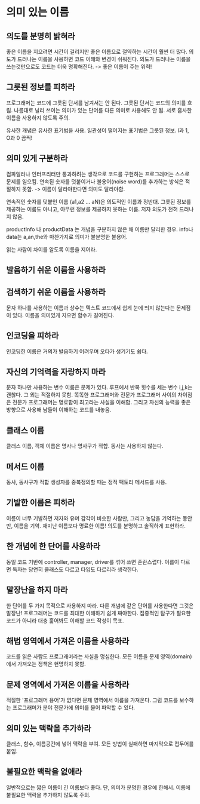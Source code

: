 # 의미 있는 이름
## 의도를 분명히 밝혀라
좋은 이름을 지으려면 시간이 걸리지만 좋은 이름으로 절약하는 시간이 훨씬 더 많다.
의도가 드러나는 이름을 사용하면 코드 이해와 변경이 쉬워진다. 
의도가 드러나는 이름을 쓰는것만으로도 코드는 더욱 명확해진다. -> 좋은 이름이 주는 위력!

## 그릇된 정보를 피하라
프로그래머는 코드에 그릇된 단서를 남겨서는 안 된다. 그릇된 단서는 코드의 의미를 흐림.
나름대로 널리 쓰이는 의미가 있는 단어를 다른 의미로 사용해도 안 됨.
서로 흡사한 이름을 사용하지 않도록 주의. 

유사한 개념은 유사한 표기법을 사용. 일관성이 떨어지는 표기법은 그릇된 정보.
l과 1, O과 0 끔찍!

## 의미 있게 구분하라
컴파일러나 인터프리터만 통과하려는 생각으로 코드를 구현하는 프로그래머는 스스로 문제를 일으킴.
연속된 숫자를 덧붙이거나 불용어(noise word)를 추가하는 방식은 적절하지 못함. -> 이름이 달라야한다면 의미도 달라야함.

연속적인 숫자를 덧붙인 이름 (a1,a2 ... aN)은 의도적인 이름과 정반대.
그릇된 정보를 제공하는 이름도 아니고, 아무런 정보를 제공하지 못하는 이름. 저자 의도가 전혀 드러나지 않음.

productInfo 나 productData 는 개념을 구분하지 않은 채 이름만 달리한 경우.
info나 data는 a,an,the와 마찬가지로 의미가 불분명한 불용어.

읽는 사람이 차이를 알도록 이름을 지어라.

## 발음하기 쉬운 이름을 사용하라

## 검색하기 쉬운 이름을 사용하라
문자 하나를 사용하는 이름과 상수는 텍스트 코드에서 쉽게 눈에 띄지 않는다는 문제점이 있다.
이름을 의미있게 지으면 함수가 길어진다. 

## 인코딩을 피하라
인코딩한 이름은 거의가 발음하기 어려우며 오타가 생기기도 쉽다. 

## 자신의 기억력을 자랑하지 마라
문자 하나만 사용하는 변수 이름은 문제가 있다. 루프에서 반복 횟수를 세는 변수 i,j,k는 괜찮다. 그 외는 적절하지 못함.
똑똑한 프로그래머와 전문가 프로그래머 사이의 차이점은 전문가 프로그래머는 명료함이 최고라는 사실을 이해함.
그리고 자신의 능력을 좋은 방향으로 사용해 남들이 이해하는 코드를 내놓음.

## 클래스 이름
클래스 이름, 객체 이름은 명사나 명사구가 적합. 동사는 사용하지 않는다.

## 메서드 이름
동사, 동사구가 적합 
생성자를 중복정의할 때는 정적 팩토리 메서드를 사용. 

## 기발한 이름은 피하라
이름이 너무 기발하면 저자와 유머 감각이 비슷한 사람만, 그리고 농담을 기억하는 동안만, 이름을 기억.
재미난 이름보다 명료한 이름! 의도를 분명하고 솔직하게 표현하라.

## 한 개념에 한 단어를 사용하라
동일 코드 기반에 controller, manager, driver를 섞어 쓰면 혼란스럽다. 
이름이 다르면 독자는 당연히 클래스도 다르고 타입도 다르리라 생각한다.

## 말장난을 하지 마라
한 단어를 두 가지 목적으로 사용하지 마라. 다른 개념에 같은 단어를 사용한다면 그것은 말장난!
프로그래머는 코드를 최대한 이해하기 쉽게 짜야한다. 집중적인 탐구가 필요한 코드가 아니라 대충 훑어봐도 이해할 코드 작성이 목표.

## 해법 영역에서 가져온 이름을 사용하라
코드를 읽은 사람도 프로그래머라는 사실을 명심한다.
모든 이름을 문제 영역(domain)에서 가져오는 정책은 현명하지 못함. 

## 문제 영역에서 가져온 이름을 사용하라
적절한 '프로그래머 용어'가 없다면 문제 영역에서 이름을 가져온다. 
그럼 코드를 보수하는 프로그래머가 분야 전문가에 의미를 물어 파악할 수 있다.

## 의미 있는 맥락을 추가하라
클래스, 함수, 이름공간에 넣어 맥락을 부여. 모든 방법이 실패하면 마지막으로 접두어를 붙임.

## 불필요한 맥락을 없애라
일반적으로는 짧은 이름이 긴 이름보다 좋다. 단, 의미가 분명한 경우에 한해서.
이름에 불필요한 맥락을 추가하지 않도록 주의.




